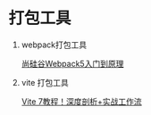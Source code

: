 # 打包工具

1. webpack打包工具

    [尚硅谷Webpack5入门到原理](https://www.bilibili.com/video/BV14T4y1z7sw)

2. vite 打包工具

    [Vite 7教程！深度剖析+实战工作流](https://www.bilibili.com/video/BV1oEM9zEEdc)